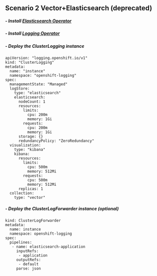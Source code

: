 ## Scenario 2 Vector+Elasticsearch (deprecated)

##### - Install [Elasticsearch Operator](https://docs.openshift.com/container-platform/4.15/observability/logging/cluster-logging-deploying.html)
##### - Install [Logging Operator](https://docs.openshift.com/container-platform/4.15/observability/logging/cluster-logging-deploying.html)
##### - Deploy the ClusterLogging instance 
```
apiVersion: "logging.openshift.io/v1"
kind: "ClusterLogging"
metadata:
  name: "instance"
  namespace: "openshift-logging"
spec:
  managementState: "Managed"
  logStore:
    type: "elasticsearch"
    elasticsearch:
      nodeCount: 1
      resources:
        limits:
          cpu: 200m
          memory: 1Gi
        requests:
          cpu: 200m
          memory: 1Gi
      storage: {}
      redundancyPolicy: "ZeroRedundancy"
  visualization:
    type: "kibana"
    kibana:
      resources:
        limits:
          cpu: 500m
          memory: 512Mi
        requests:
          cpu: 500m
          memory: 512Mi
      replicas: 1
  collection:
    type: "vector"
```
##### - Deploy the ClusterLogForwarder instance (optional)
```
kind: ClusterLogForwarder
metadata:
  name: instance 
  namespace: openshift-logging 
spec:
  pipelines:
   - name: elasticsearch-application 
     inputRefs:
      - application
     outputRefs:
      - default
     parse: json
```
